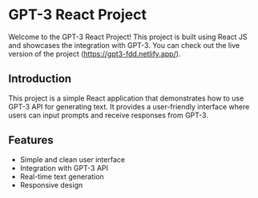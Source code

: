 # GPT-3 React Project

Welcome to the GPT-3 React Project! This project is built using React JS and showcases the integration with GPT-3. You can check out the live version of the project (https://gpt3-fdd.netlify.app/).

## Introduction

This project is a simple React application that demonstrates how to use GPT-3 API for generating text. It provides a user-friendly interface where users can input prompts and receive responses from GPT-3.

## Features

- Simple and clean user interface
- Integration with GPT-3 API
- Real-time text generation
- Responsive design
